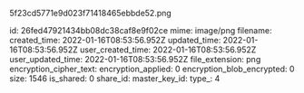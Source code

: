 5f23cd5771e9d023f71418465ebbde52.png

id: 26fed47921434bb08dc38caf8e9f02ce
mime: image/png
filename: 
created_time: 2022-01-16T08:53:56.952Z
updated_time: 2022-01-16T08:53:56.952Z
user_created_time: 2022-01-16T08:53:56.952Z
user_updated_time: 2022-01-16T08:53:56.952Z
file_extension: png
encryption_cipher_text: 
encryption_applied: 0
encryption_blob_encrypted: 0
size: 1546
is_shared: 0
share_id: 
master_key_id: 
type_: 4